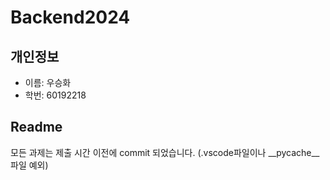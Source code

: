 # Backend2024

## 개인정보
- 이름: 우승화 </br>
- 학번: 60192218

## Readme
모든 과제는 제출 시간 이전에 commit 되었습니다.
(.vscode파일이나 __pycache__파일 예외)
